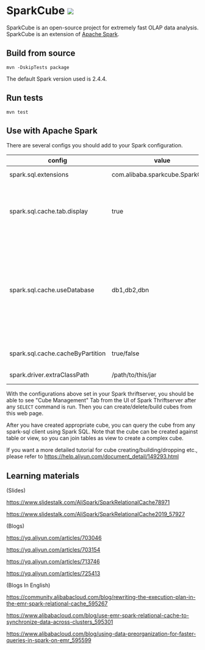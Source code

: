 # SparkCube ![](https://api.travis-ci.org/alibaba/SparkCube.svg?branch=master)

SparkCube is an open-source project for extremely fast OLAP data analysis. SparkCube is an extension of [Apache Spark](http://spark.apache.org).

## Build from source

```
mvn -DskipTests package
```

The default Spark version used is 2.4.4.

## Run tests

```
mvn test
```

## Use with Apache Spark

There are several configs you should add to your Spark configuration.

| config | value | comment |  |
| ---- | ---- | ---- | ---- |
| spark.sql.extensions | com.alibaba.sparkcube.SparkCube | Add extension. | Required |
| spark.sql.cache.tab.display | true | To show web UI in the certain application, typically Spark Thriftserver. | Required |
| spark.sql.cache.useDatabase | db1,db2,dbn | A list of database names separated by comma. Only tables and views from these databases will be considered for cube building. | Required |
| spark.sql.cache.cacheByPartition | true/false | To store cache by partition. | Optional |
| spark.driver.extraClassPath |  /path/to/this/jar | For web UI resources. | Required |

With the configurations above set in your Spark thriftserver, you should be able to see "Cube Management" Tab from the UI of Spark Thriftserver after any `SELECT` command is run. Then you can create/delete/build cubes from this web page.

After you have created appropriate cube, you can query the cube from any spark-sql client using Spark SQL. Note that the cube can be created against table or view, so you can join tables as view to create a complex cube.

If you want a more detailed tutorial for cube creating/building/dropping etc., please refer to
https://help.aliyun.com/document_detail/149293.html

## Learning materials

(Slides)

https://www.slidestalk.com/AliSpark/SparkRelationalCache78971

https://www.slidestalk.com/AliSpark/SparkRelationalCache2019_57927

(Blogs)

https://yq.aliyun.com/articles/703046

https://yq.aliyun.com/articles/703154

https://yq.aliyun.com/articles/713746

https://yq.aliyun.com/articles/725413

(Blogs In English)

https://community.alibabacloud.com/blog/rewriting-the-execution-plan-in-the-emr-spark-relational-cache_595267

https://www.alibabacloud.com/blog/use-emr-spark-relational-cache-to-synchronize-data-across-clusters_595301

https://www.alibabacloud.com/blog/using-data-preorganization-for-faster-queries-in-spark-on-emr_595599
